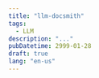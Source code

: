 ```yaml
---
title: "llm-docsmith"
tags:
  - LLM
description: "..."
pubDatetime: 2999-01-28
draft: true
lang: "en-us"
---
```

